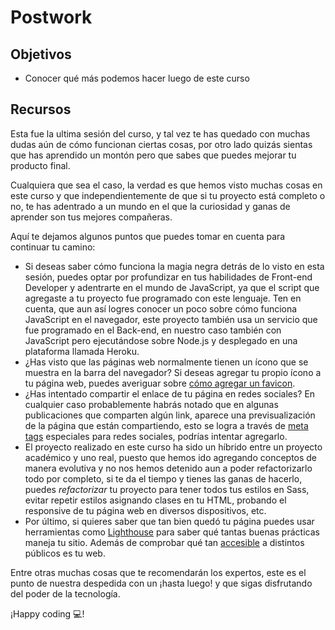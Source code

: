 # Postwork

## Objetivos

- Conocer qué más podemos hacer luego de este curso

## Recursos

Esta fue la ultima sesión del curso, y tal vez te has quedado con muchas dudas
aún de cómo funcionan ciertas cosas, por otro lado quizás sientas que has
aprendido un montón pero que sabes que puedes mejorar tu producto final.

Cualquiera que sea el caso, la verdad es que hemos visto muchas cosas en este
curso y que independientemente de que si tu proyecto está completo o no, te has
adentrado a un mundo en el que la curiosidad y ganas de aprender son tus mejores
compañeras.

Aquí te dejamos algunos puntos que puedes tomar en cuenta para continuar tu
camino:

- Si deseas saber cómo funciona la magia negra detrás de lo visto en esta sesión,
  puedes optar por profundizar en tus habilidades de Front-end Developer y
  adentrarte en el mundo de JavaScript, ya que el script que agregaste a tu
  proyecto fue programado con este lenguaje. Ten en cuenta, que aun así logres
  conocer un poco sobre cómo funciona JavaScript en el navegador, este proyecto
  también usa un servicio que fue programado en el Back-end, en nuestro caso
  también con JavaScript pero ejecutándose sobre Node.js y desplegado en una
  plataforma llamada Heroku.
- ¿Has visto que las páginas web normalmente tienen un ícono que se muestra en
  la barra del navegador? Si deseas agregar tu propio ícono a tu página web,
  puedes averiguar sobre [cómo agregar un favicon](https://www.hostinger.mx/tutoriales/anadir-favicon).
- ¿Has intentado compartir el enlace de tu página en redes sociales? En cualquier
  caso probablemente habrás notado que en algunas publicaciones que comparten
  algún link, aparece una previsualización de la página que están compartiendo,
  esto se logra a través de [meta tags](https://www.neolo.com/blog/como-usar-los-meta-tags-para-lograr-viralizacion-en-redes-sociales.php)
  especiales para redes sociales, podrías intentar agregarlo.
- El proyecto realizado en este curso ha sido un híbrido entre un proyecto
  académico y uno real, puesto que hemos ido agregando conceptos de manera
  evolutiva y no nos hemos detenido aun a poder refactorizarlo todo por completo,
  si te da el tiempo y tienes las ganas de hacerlo, puedes _refactorizar_ tu
  proyecto para tener todos tus estilos en Sass, evitar repetir estilos
  asignando clases en tu HTML, probando el responsive de tu página web en
  diversos dispositivos, etc.
- Por último, si quieres saber que tan bien quedó tu página puedes usar
  herramientas como [Lighthouse](https://developers.google.com/web/tools/lighthouse/)
  para saber qué tantas buenas prácticas maneja tu sitio. Además de comprobar
  qué tan [accesible](https://www.w3.org/WAI/fundamentals/accessibility-intro/es)
  a distintos públicos es tu web.

Entre otras muchas cosas que te recomendarán los expertos, este es el punto de
nuestra despedida con un ¡hasta luego! y que sigas disfrutando del poder de la
tecnología.

¡Happy coding 💻!
